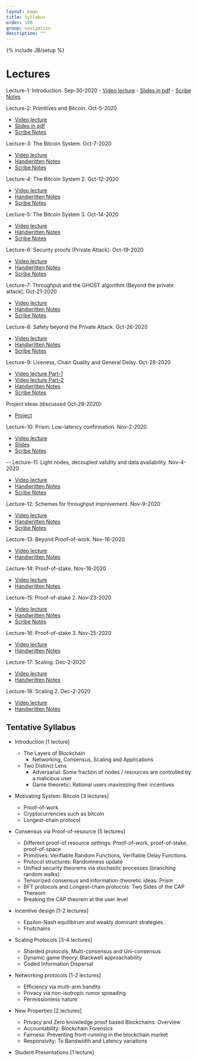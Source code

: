 ```yaml
---
layout: page
title: Syllabus
order: 100
group: navigation
description: ""
---
```

{% include JB/setup %}

<h1> Lectures </h1>
Lecture-1: Introduction. Sep-30-2020
- <a href='https://washington.zoom.us/rec/share/Y5EhcDMnBnTazn1R89SNAbEYAcMhNMuEvPV5cJ0Bk4ou2GhJR_AqVwI_qUdRHWS9.vXxhSUEoYu4vl_kG?startTime=1601502661000'>Video lecture</a>
- <a href='Lecture1.pdf'>Slides in pdf</a>
- <a href='Scribe_notes_Lecture_1.pdf'>Scribe Notes</a>

Lecture-2: Primitives and Bitcoin. Oct-5-2020
- <a href='https://washington.zoom.us/rec/share/Z1O-ez0Qmq5yixjJ7U8USzFNxSbN51IghXO72l6EEY4_pa5AqzpwbRvg6j3695Jc.1r-s3pzriec2Paoc
'>Video lecture</a>
- <a href='Lecture2.pdf'>Slides in pdf</a>
- <a href='Scribe_notes_Lecture_2.pdf'>Scribe Notes</a>

Lecture-3: The Bitcoin System. Oct-7-2020
- <a href='https://washington.zoom.us/rec/share/t_Vpf5uFZoTpg8tWriDclKqMwClym47rGL6J-HmH0mmJib9eI0Lk7Bh3Qptqm0mn.yVtLlqfUxanMceoY'>Video lecture</a>
- <a href='https://onedrive.live.com/redir?resid=5F123F2286DE1545%21171&authkey=%21AGSa1TPHYHp5zIY&page=View&wd=target%28Lectures.one%7C2fc43add-236e-d848-93e9-3f8ef2e0a45d%2FLecture%203%20Bitcoin%7C8218cd4e-298a-094e-83f4-153168a4a68e%2F%29'>Handwritten Notes</a>
- <a href='Scribe_notes_Lecture_3.pdf'>Scribe Notes</a>

Lecture-4: The Bitcoin System 2. Oct-12-2020
- <a href='https://washington.zoom.us/rec/share/fVMvFpnq1Xi8t4Xi4jUEDaGymOlmJPMwLxOfxQnO1_tKxCUo2bUkP-mWW_6z8bMG.clZCHa_2tfk8hggm'>Video lecture</a>
- <a href='https://onedrive.live.com/redir?resid=5F123F2286DE1545%21171&authkey=%21AGSa1TPHYHp5zIY&page=View&wd=target%28Lectures.one%7C2fc43add-236e-d848-93e9-3f8ef2e0a45d%2FLecture%203%20Bitcoin%7C8218cd4e-298a-094e-83f4-153168a4a68e%2F%29'>Handwritten Notes</a>
- <a href='Scribe_notes_Lecture_4.pdf'>Scribe Notes</a>

Lecture-5: The Bitcoin System 3. Oct-14-2020
- <a href='https://washington.zoom.us/rec/share/HnZZGTEbzUGQ0_79ZI_NmGkxhqVJJ-d3o4uEw77T2fq0ESaqvOm9ZpAX9Vlr1b9u.x6qNYCulCOECs5bF'>Video lecture</a>
- <a href='https://onedrive.live.com/redir?resid=5F123F2286DE1545%21171&authkey=%21AGSa1TPHYHp5zIY&page=View&wd=target%28Lectures.one%7C2fc43add-236e-d848-93e9-3f8ef2e0a45d%2FLecture%205%20Security%7Ce68c64c9-468e-b343-9089-9013f7a3250e%2F%29'>Handwritten Notes</a>
- <a href='Scribe_notes_Lecture_5.pdf'>Scribe Notes</a>

Lecture-6: Security proofs (Private Attack). Oct-19-2020
- <a href='https://washington.zoom.us/rec/share/hND_3wmZcxg72rJADO3SEo7uBYOAgmkIc2cmPPwuzTkb4s4jB7XCjYum1s1Hdb64.U5hrStxeSX3GOrnh'>Video lecture</a>
- <a href='https://onedrive.live.com/redir?resid=5F123F2286DE1545%21171&authkey=%21AGSa1TPHYHp5zIY&page=View&wd=target%28Lectures.one%7C2fc43add-236e-d848-93e9-3f8ef2e0a45d%2FLecture%206%20Security%20Analysis%7Cbe8f0c6c-95e2-4743-a4b0-ba0d4b25978b%2F%29'>Handwritten Notes</a>
- <a href='Scribe_notes_Lecture_6.pdf'>Scribe Notes</a>


Lecture-7: Throughput and the GHOST algorithm (Beyond the private attack). Oct-21-2020
- <a href='https://washington.zoom.us/rec/share/fNSTDCITeoBa3zydpjVA3omGMowD7ITrfMo-6Y5bWS_Ljc4JxkWIwRRELcv04z82.PrYDW8iqH-9An4z_'>Video lecture</a>
- <a href='https://onedrive.live.com/redir?resid=5F123F2286DE1545%21171&authkey=%21AGSa1TPHYHp5zIY&page=View&wd=target%28Lectures.one%7C2fc43add-236e-d848-93e9-3f8ef2e0a45d%2FLecture%207%20Beyond%20Private%20Attack%7C771304f6-53da-1c4d-89e3-35909932a2e1%2F%29'>Handwritten Notes</a>
- <a href='Scribe_notes_Lecture_7.pdf'>Scribe Notes</a>

Lecture-8: Safety beyond the Private Attack. Oct-26-2020
- <a href='https://washington.zoom.us/rec/share/MDqF1g1fH1ZIDpQuCCewH-yxugpkezZF33IFxCuw2B_w4FDBisGJ2BuvIiC1VadR.Q31GwMlY_41DeUxE'>Video lecture</a>
- <a href='https://onedrive.live.com/redir?resid=5F123F2286DE1545%21171&authkey=%21AGSa1TPHYHp5zIY&page=View&wd=target%28Lectures.one%7C2fc43add-236e-d848-93e9-3f8ef2e0a45d%2FLecture%208%20Full%20Security%20Proof%7C3b7c1ec3-de44-af47-99d8-588873e34077%2F%29'>Handwritten Notes</a>
- <a href='Scribe_notes_Lecture_8.pdf'>Scribe Notes</a>

Lecture-9: Liveness, Chain Quality and General Delay. Oct-28-2020
- <a href='https://washington.zoom.us/rec/play/R87el8U1O7vjUh4v4bGmgSrXqFv9ZiZqU4pBUbYZG4BXa04FSSs-tSIiU3J74rk8FQjilFSWog3rss2K.Ay8K6TxGg8amnA6l?
startTime=1603920878000'>Video lecture Part-1</a>
- <a href='https://washington.zoom.us/rec/play/Dq_7vqU_ecfivV9emplH9sbQAGpi6InraGR1a4TAfBd9u1lS9KaEoL3cqiqrdRtGZzIFUPsSTp9mda6u.LenWMsW6kCIUSF_y?startTime=1603926903000'>Video lecture Part-2</a>
- <a href='https://onedrive.live.com/redir?resid=5F123F2286DE1545%21171&authkey=%21AGSa1TPHYHp5zIY&page=View&wd=target%28Lectures.one%7C2fc43add-236e-d848-93e9-3f8ef2e0a45d%2FLecture%209%20Security%20..%20Contd%20and%20Latency%7C497ed1d1-f97d-5743-b991-08ea2c125213%2F%29'>Handwritten Notes</a>
- <a href='Scribe_notes_Lecture_9.pdf'>Scribe Notes</a>

Project ideas (discussed Oct-28-2020): 
- <a href='https://washington.zoom.us/rec/share/2Z_NcR0dmK1kF_DqIXR9sjxzJMi2PJo7L99-AX9tuORt248fy57sf43fI3s_GOIf.9enT7MszrdSRHV4Z?startTime=1603926015000'>Project</a>

Lecture-10: Prism: Low-latency confirmation. Nov-2-2020
- <a href='https://washington.zoom.us/rec/share/f3Fm6HdVdRXacW49TQgZ3kdLNnum2SVFNumF7R4j6bw1pvvMW0TS2AqA09sInXxp.l8Dk6EoxIlA6I1f3?startTime=1604356558000'>Video lecture</a>
- <a href='Lecture10_Slides.pdf'>Slides</a>
- <a href='Scribe_notes_Lecture_10.pdf'>Scribe Notes</a>

--
Lecture-11: Light nodes, decoupled validity and data availability. Nov-4-2020
- <a href='https://washington.zoom.us/rec/share/RNY6Ur8Xw7Ewl636krL8Ar46MgO2WQIwFcaOJerjBpG2pzFGYIRqt7xZJCQlZ0Zh.R90yew2h-pTuFlZj?startTime=1604529143000'>Video lecture</a>
- <a href='https://washington.zoom.us/rec/share/eqkqw_sn0FIK-o9N-YB7Cfd28tAHLPIqJccjU5MG-x3gTjMRfiEKTm0ybVXbt615.jCUuMIAnBAI2l5kd'>Handwritten Notes</a>
- <a href='Scribe_notes_Lecture_11.pdf'>Scribe Notes</a>

Lecture-12: Schemes for throughput improvement. Nov-9-2020
- <a href='https://washington.zoom.us/rec/share/4mJyyARH62pBhJbnNEgohxbY5LohDHXkm82JnA9Uw-2CZ4lNpnu2pEL0QRYoUxke.OLKrOCg4Vcp6ofMF?startTime=1604961555000'>Video lecture</a>
- <a href='https://onedrive.live.com/redir?resid=5F123F2286DE1545%21171&authkey=%21AGSa1TPHYHp5zIY&page=View&wd=target%28Lectures.one%7C2fc43add-236e-d848-93e9-3f8ef2e0a45d%2FLecture%2012%20Throughput%7Cfbed217b-929f-5443-b93e-f1f392dc608c%2F%29'>Handwritten Notes</a>
- <a href='Scribe_notes_Lecture_12.pdf'>Scribe Notes</a>


Lecture-13: Beyond Proof-of-work. Nov-16-2020
- <a href='https://washington.zoom.us/rec/share/eakB4iW1QVfvW59O2rPdIrX8WDnYmMpZiQQfOgCRio1cJxe3GePjupl8mXIR7vUC.Uq3moEff8nd_wCWf?startTime=1605566150000'>Video lecture</a>
- <a href='https://onedrive.live.com/redir?resid=5F123F2286DE1545%21171&authkey=%21AGSa1TPHYHp5zIY&page=View&wd=target%28Lectures.one%7C2fc43add-236e-d848-93e9-3f8ef2e0a45d%2FLecture%2013%20Proof%20of%20Stake%7Cb306a405-30a1-a84b-b256-198a288de014%2F%29'>Handwritten Notes</a>

Lecture-14: Proof-of-stake. Nov-18-2020
- <a href='https://washington.zoom.us/rec/share/pLdBIdMiSx_V9lJBHIvl5JfROWx6QrcvaLw9CyJObQTkUAX2p5f43DFp6Mplik32.KU97B-bJlNzXXIbd?startTime=1605738762000'>Video lecture</a>
- <a href='https://onedrive.live.com/redir?resid=5F123F2286DE1545%21171&authkey=%21AGSa1TPHYHp5zIY&page=View&wd=target%28Lectures.one%7C2fc43add-236e-d848-93e9-3f8ef2e0a45d%2FLecture%2014%20POS%7Cba5372b3-fec6-4246-a4de-4c7da4dd2985%2F%29'>Handwritten Notes</a>

Lecture-15: Proof-of-stake 2. Nov-23-2020
- <a href='https://washington.zoom.us/rec/share/A64AraMdI2RVxzD-0GbqbZW3wtFbrqQZbkBJqO_2uPDtW_78w4-l_2JH5Jzq0Czo._ZXscgNuw87f_CHa?startTime=1606170721000'>Video lecture</a>
- <a href='https://onedrive.live.com/redir?resid=5F123F2286DE1545%21171&authkey=%21AGSa1TPHYHp5zIY&page=View&wd=target%28Lectures.one%7C2fc43add-236e-d848-93e9-3f8ef2e0a45d%2FLecture%2015%7C87efa9c5-59c5-b546-af1f-bc5bb3295a8d%2F%29'>Handwritten Notes</a>
- <a href='Scribe_notes_Lecture_15.pdf'>Scribe Notes</a>

Lecture-16: Proof-of-stake 3. Nov-25-2020
- <a href='https://washington.zoom.us/rec/share/U5ShZprfMjR1k3HsPfv2MwuHSqJdqFO2tyg6cM5nVRWhxGox4RXXHSqMIyFv8EgR.79AGVMVyWa7YFPg_?startTime=1606343932000'>Video lecture</a>
- <a href='Lecture16.pdf'>Handwritten Notes</a>

Lecture-17: Scaling. Dec-2-2020
- <a href='https://washington.zoom.us/rec/share/KKjakCtbUg3O3_8EmGd_BV3f6Te7bdG8fTYWdI1JbpfEip7JbXVmCmvcG4pmWOA.SQFGmUQcMJztJ0zh?startTime=1606775707000'>Video lecture</a>
- <a href='https://onedrive.live.com/redir?resid=5F123F2286DE1545%21171&authkey=%21AGSa1TPHYHp5zIY&page=View&wd=target%28Lectures.one%7C2fc43add-236e-d848-93e9-3f8ef2e0a45d%2FLecture%2017%7C990be437-4354-8c45-8109-c89b3603ee74%2F%29'>Handwritten Notes</a>


Lecture-18: Scaling 2. Dec-2-2020
- <a href='https://washington.zoom.us/rec/share/A7FVyVah-br_bmIawe4cvhWydLN7eWHnwACURpRzFQNTY0YvW4Pa_Lq86sfJsBQ8.6j9ooR7RPg4nqQwi?startTime=1606948576000'>Video lecture</a>
- <a href='https://onedrive.live.com/redir?resid=5F123F2286DE1545%21171&authkey=%21AGSa1TPHYHp5zIY&page=View&wd=target%28Lectures.one%7C2fc43add-236e-d848-93e9-3f8ef2e0a45d%2FLecture%2018%7Cfa71b0b0-d76e-1044-9899-dabdf61244b8%2F%29'>Handwritten Notes</a>



<h2> Tentative Syllabus </h2>


- Introduction [1 lecture]
  - The Layers of Blockchain
    - Networking, Consensus, Scaling and Applications
  - Two Distinct Lens
    - Adversarial: Some fraction of nodes / resources are controlled by a malicious user
    - Game theoretic: Rational users maximizing their incentives
    
- Motivating System: Bitcoin [3 lectures]
  - Proof-of-work
  - Cryptocurrencies such as bitcoin
  - Longest-chain protocol

- Consensus via Proof-of-resource [5 lectures]
  - Different proof-of resource settings: Proof-of-work, proof-of-stake, proof-of-space
  - Primitives: Verifiable Random Functions, Verifiable Delay Functions.
  - Protocol structures: Randomness update
  - Unified security theorems via stochastic processes (branching random walks)
  - Tensorized consensus and information-theoretic ideas: Prism
  - BFT protocols and Longest-chain protocols: Two Sides of the CAP Thereom
  - Breaking the CAP theorem at the user level

- Incentive design [1-2 lectures]
  - Epsilon-Nash equilibirum and weakly dominant strategies.
  - Fruitchains
  
- Scaling Protocols [3-4 lectures]
  - Sharded protocols: Multi-consensus and Uni-consensus
  - Dynamic game theory: Blackwell approachability
  - Coded Information Dispersal

- Networking protocols [1-2 lectures]
  - Efficiency via multi-arm bandits
  - Privacy via non-isotropic rumor spreading
  - Permissionless nature
  
- New Properties [2 lectures]
  - Privacy and Zero knowledge proof based Blockchains: Overview
  - Accountability: Blockchain Forensics 
  - Fairness: Preventing front-running in the blockchain market
  - Responsivity: To Bandwidth and Latency variations

- Student Presentations [1 lecture]





                            

